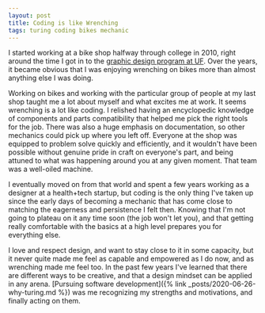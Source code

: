 ```yaml
---
layout: post
title: Coding is like Wrenching
tags: turing coding bikes mechanic
---
```


I started working at a bike shop halfway through college in 2010, right around the time I got in to the [graphic design program at UF](https://arts.ufl.edu/academics/art-and-art-history/programs/design-and-visual-communications/). Over the years, it became obvious that I was enjoying wrenching on bikes more than almost anything else I was doing.

Working on bikes and working with the particular group of people at my last shop taught me a lot about myself and what excites me at work. It seems wrenching is a lot like coding. I relished having an encyclopedic knowledge of components and parts compatibility that helped me pick the right tools for the job. There was also a huge emphasis on documentation, so other mechanics could pick up where you left off. Everyone at the shop was equipped to problem solve quickly and efficiently, and it wouldn't have been possible without genuine pride in craft on everyone's part, and being attuned to what was happening around you at any given moment. That team was a well-oiled machine.

I eventually moved on from that world and spent a few years working as a designer at a health+tech startup, but coding is the only thing I've taken up since the early days of becoming a mechanic that has come close to matching the eagerness and persistence I felt then. Knowing that I'm not going to plateau on it any time soon (the job won't let you), and that getting really comfortable with the basics at a high level prepares you for everything else. 

I love and respect design, and want to stay close to it in some capacity, but it never quite made me feel as capable and empowered as I do now, and as wrenching made me feel too. In the past few years I've learned that there are different ways to be creative, and that a design mindset can be applied in any arena. [Pursuing software development]({% link _posts/2020-06-26-why-turing.md %}) was me recognizing my strengths and motivations, and finally acting on them.
